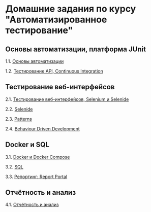 # Домашние задания по курсу "Автоматизированное тестирование"


##  Основы автоматизации, платформа JUnit

1.1. [Основы автоматизации](1.md)

1.2. [Тестирование API, Continuous Integration](2.md)


## Тестирование веб-интерфейсов

2.1. [Тестирование веб-интерфейсов, Selenium и Selenide](3.md)

2.2. [Selenide](4.md)

2.3. [Patterns](5.md)

2.4. [Behaviour Driven Development](6.md)


## Docker и SQL

3.1. [Docker и Docker Compose](7.md)

3.2. [SQL](8.md)

3.3. [Репортинг: Report Portal](9.md)


## Отчётность и анализ

4.1. [Отчётность и анализ](10.md)



